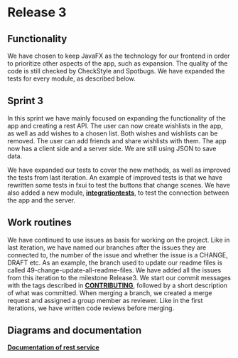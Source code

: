 # Release 3

## Functionality

We have chosen to keep JavaFX as the technology for our frontend in order to prioritize other aspects of the app, such as expansion. The quality of the code is still checked by CheckStyle and Spotbugs. We have expanded the tests for every module, as described below.


## Sprint 3

In this sprint we have mainly focused on expanding the functionality of the app and creating a rest API. The user can now create wishlists in the app, as well as add wishes to a chosen list. Both wishes and wishlists can be removed. The user can add friends and share wishlists with them. The app now has a client side and a server side. We are still using JSON to save data.

We have expanded our tests to cover the new methods, as well as improved the tests from last iteration. An example of improved tests is that we have rewritten some tests in fxui to test the buttons that change scenes. We have also added a new module, [**integrationtests**](wishList/integrationtests), to test the connection between the app and the server.


## Work routines

We have continued to use issues as basis for working on the project. Like in last iteration, we have named our branches after the issues they are connected to, the number of the issue and whether the issue is a CHANGE, DRAFT etc. As an example, the branch used to update our readme files is called 49-change-update-all-readme-files. We have added all the issues from this iteration to the milestone Release3. We start our commit messages with the tags described in [**CONTRIBUTING**](/CONTRIBUTING.md), followed by a short description of what was committed. When merging a branch, we created a merge request and assigned a group member as reviewer. Like in the first iterations, we have written code reviews before merging.


## Diagrams and documentation
[**Documentation of rest service**](./wishList/rest/README.md)
